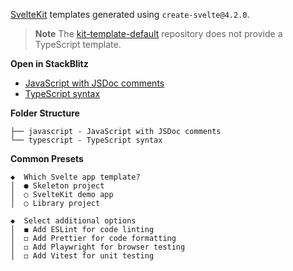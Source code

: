 [SvelteKit] templates generated using `create-svelte@4.2.0`.

> **Note**
> The [kit-template-default] repository does not provide a TypeScript template.

[SvelteKit]: https://kit.svelte.dev/
[kit-template-default]: https://github.com/sveltejs/kit-template-default

**Open in StackBlitz**

- [JavaScript with JSDoc comments](https://stackblitz.com/github/hyunbinseo/svelte-kit-templates/tree/main/javascript?title=SvelteKit-JSDoc)
- [TypeScript syntax](https://stackblitz.com/github/hyunbinseo/svelte-kit-templates/tree/main/typescript?title=SvelteKit-TypeScript)

**Folder Structure**

```
├── javascript - JavaScript with JSDoc comments
└── typescript - TypeScript syntax
```

**Common Presets**

```
◆  Which Svelte app template?
│  ● Skeleton project
│  ○ SvelteKit demo app
│  ○ Library project
```

```
◆  Select additional options
│  ◼ Add ESLint for code linting
│  ◻ Add Prettier for code formatting
│  ◻ Add Playwright for browser testing
│  ◻ Add Vitest for unit testing
```
